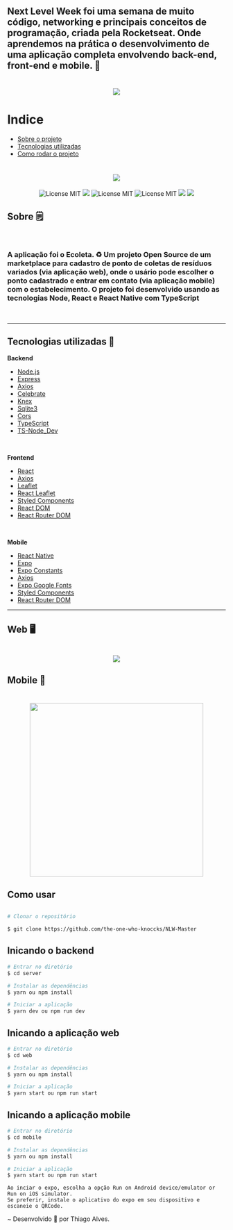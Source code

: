 
 

<h2> 
  Next Level Week foi uma semana de muito código, networking e principais conceitos de programação, criada pela <b>Rocketseat</b>. Onde aprendemos na prática o desenvolvimento de uma aplicação completa envolvendo back-end, front-end e mobile. 🚀
</h2>

<h1 align="center">
  <img src="https://ik.imagekit.io/hld13bjzb1/logo_3yCBYDB7l.svg" >
<h1>
 
  
# Indice
- [Sobre o projeto](#-sobre)
- [Tecnologias utilizadas](#-technologias-utilizadas)
- [Como rodar o projeto](#-Como-usar)


<h1 align="center">
  <img src="https://ik.imagekit.io/hld13bjzb1/ecoleta_zVRWQLAEu.png">
</h1>

<p align="center">
    <img src="https://camo.githubusercontent.com/14bf1ed280c70f16a04e3f6712db8387ab96966c/68747470733a2f2f696d672e736869656c64732e696f2f6769746875622f6c6963656e73652f78306e3464302f65636f6c657461" alt="License MIT">
    <img src="https://camo.githubusercontent.com/623540f91c2d296e4e02a36c74b5680eff55c7d3/68747470733a2f2f696d672e736869656c64732e696f2f62616467652f6e6f64652d31322e31372e302d677265656e">
    <img src="https://camo.githubusercontent.com/13f781d3be1c187d5e3e90760c3eeabb3d8c3ab9/68747470733a2f2f696d672e736869656c64732e696f2f62616467652f7365727665722d6e6f64656a732d696d706f7274616e74" alt="License MIT">
    <img src="https://camo.githubusercontent.com/1af8e9f28cfcfbe64ee7fb151a317da44782c744/68747470733a2f2f696d672e736869656c64732e696f2f62616467652f7765622d72656163742d626c7565" alt="License MIT">
    <img src="https://camo.githubusercontent.com/ca9a9e3223e9fc29b04036725782790bd14c2f0b/68747470733a2f2f696d672e736869656c64732e696f2f62616467652f6d6f62696c652d72656163742532306e61746976652d626c756576696f6c6574">
    <img src="https://badges.frapsoft.com/typescript/code/typescript.png?v=101)](https://github.com/ellerbrock/typescript-badges/)">
  </a>
</p>



## Sobre 🗒
</br>
<h3> A aplicação foi o <b>Ecoleta</b>. ♻ Um projeto Open Source de um marketplace para cadastro de ponto de coletas de resíduos variados (via aplicação web), onde o usário pode escolher o ponto cadastrado e entrar em contato (via aplicação mobile) com o estabelecimento. O projeto foi desenvolvido usando as tecnologias Node, React e React Native com TypeScript</h3>
</br>

---
## Tecnologias utilizadas 🚀

**Backend** </br>


- [Node.js](https://reactjs.org/)
- [Express](https://expressjs.com/)
- [Axios](https://github.com/axios/axios)
- [Celebrate](https://www.npmjs.com/package/celebrate)
- [Knex](http://knexjs.org/)
- [Sqlite3](https://www.sqlite.org/index.html)
- [Cors](https://enable-cors.org/)
- [TypeScript](https://www.typescriptlang.org/)
- [TS-Node_Dev](https://www.npmjs.com/package/ts-node-dev)


</br>

**Frontend**

- [React](https://reactjs.org/)
- [Axios](https://github.com/axios/axios)
- [Leaflet](https://leafletjs.com/)
- [React Leaflet](https://react-leaflet.js.org/)
- [Styled Components](https://styled-components.com/)
- [React DOM](https://reactjs.org/docs/react-dom.html)
- [React Router DOM](https://www.npmjs.com/package/react-router-dom)


</br>

**Mobile**


- [React Native](https://reactnative.dev/)
- [Expo](https://expo.io/)
- [Expo Constants](https://docs.expo.io/versions/latest/sdk/constants/)
- [Axios](https://github.com/axios/axios)
- [Expo Google Fonts](https://dev.to/expo/expo-google-fonts-is-released-4g58)
- [Styled Components](https://styled-components.com/)
- [React Router DOM](https://www.npmjs.com/package/react-router-dom)

---


## Web 🖥

<h1 align="center">
  <img src="https://ik.imagekit.io/hld13bjzb1/Screenshot_from_2020-06-04_09-04-18_tAgeBDu6U.png">

</h1>

## Mobile 📱

<h1 align="center">
  <img src="https://ik.imagekit.io/hld13bjzb1/7a17e49d-6076-44bd-b1b7-9c052c53f1b0_WonJb_5Fs.jpeg" width="400" heigth="600">

</h1>


## Como usar 

```bash

# Clonar o repositório

$ git clone https://github.com/the-one-who-knoccks/NLW-Master

```

## Inicando o backend
```bash
# Entrar no diretório
$ cd server

# Instalar as dependências
$ yarn ou npm install

# Iniciar a aplicação
$ yarn dev ou npm run dev
```

## Inicando a aplicação web
```bash
# Entrar no diretório
$ cd web

# Instalar as dependências
$ yarn ou npm install

# Iniciar a aplicação
$ yarn start ou npm run start
```

## Inicando a aplicação mobile
```bash
# Entrar no diretório
$ cd mobile

# Instalar as dependências
$ yarn ou npm install

# Iniciar a aplicação
$ yarn start ou npm run start

```

```
Ao inciar o expo, escolha a opção Run on Android device/emulator or Run on iOS simulator.
Se preferir, instale o aplicativo do expo em seu dispositivo e escaneie o QRCode.

```

~ 
Desenvolvido 💜 por Thiago Alves.














